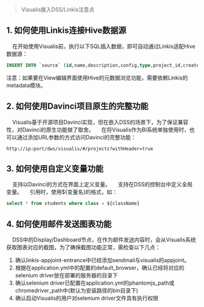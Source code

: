 > Visualis接入DSS/Linkis注意点

## 1. 如何使用Linkis连接Hive数据源

&nbsp;&nbsp;&nbsp;&nbsp;在开始使用Visualis前，执行以下SQL插入数据，即可自动通过Linkis适配Hive数据源：

````sql
INSERT INTO `source` (id,name,description,config,type,project_id,create_by,create_time,update_by,update_time,parent_id,full_parent_id,is_folder,`index`) VALUES (1,'hiveDataSource','','{"parameters":"","password":"","url":"test","username":"hiveDataSource-token"}','hive',-1,null,null,null,null,null,null,null,null);

````
注意：如果要在View编辑界面使用Hive的元数据浏览功能，需要依赖Linkis的metadata模块。

## 2. 如何使用Davinci项目原生的完整功能

&nbsp;&nbsp;&nbsp;&nbsp;Visualis基于开源项目Davinci实现，但在嵌入DSS的场景下，为了保证兼容性，对Davinci的原生功能做了取舍。
&nbsp;&nbsp;&nbsp;&nbsp;在将Visualis作为BI系统单独使用时，也可以通过添加URL参数的方式访问Davinci的完整功能：
````url
http://ip:port/dws/visualis/#/projects?withHeader=true
````

## 3. 如何使用自定义变量功能

&nbsp;&nbsp;&nbsp;&nbsp;支持以Davinci的方式在界面上定义变量。
&nbsp;&nbsp;&nbsp;&nbsp;支持在DSS的控制台中定义全局变量。
&nbsp;&nbsp;&nbsp;&nbsp;引用时，使用${变量名}的格式，如：
````sql
select * from students where class = ${className}
````

## 4. 如何使用邮件发送图表功能

&nbsp;&nbsp;&nbsp;&nbsp;DSS中的Display/Dashboard节点，在作为邮件发送内容时，会从Visualis系统获取图表对应的截图，为了确保截图功能正常，需检查以下几点：
1. 确认linkis-appjoint-entrance中已经添加sendmail与visualis的appjoint。
1. 根据在application.yml中的配置的default_browser，确认已经将对应的selenium driver放在部署的服务器的目录下
1. 确认selenium driver已配置在application.yml的phantomjs_path或chromedriver_path中(默认为安装路径的bin目录下)
1. 确认启动Visualis的用户对selenium driver文件具有执行权限









